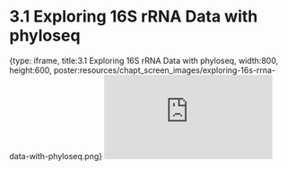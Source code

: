 # 3.1 Exploring 16S rRNA Data with phyloseq
 
{type: iframe, title:3.1 Exploring 16S rRNA Data with phyloseq, width:800, height:600, poster:resources/chapt_screen_images/exploring-16s-rrna-data-with-phyloseq.png}
![](https://sayumiyork.github.io/miniCURE-16S_Test/exploring-16s-rrna-data-with-phyloseq.html)
 

 
